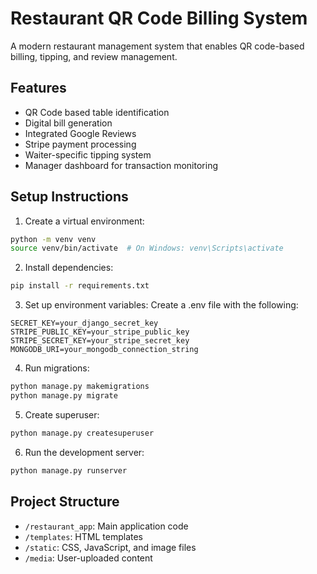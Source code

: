 # Restaurant QR Code Billing System

A modern restaurant management system that enables QR code-based billing, tipping, and review management.

## Features
- QR Code based table identification
- Digital bill generation
- Integrated Google Reviews
- Stripe payment processing
- Waiter-specific tipping system
- Manager dashboard for transaction monitoring

## Setup Instructions

1. Create a virtual environment:
```bash
python -m venv venv
source venv/bin/activate  # On Windows: venv\Scripts\activate
```

2. Install dependencies:
```bash
pip install -r requirements.txt
```

3. Set up environment variables:
Create a .env file with the following:
```
SECRET_KEY=your_django_secret_key
STRIPE_PUBLIC_KEY=your_stripe_public_key
STRIPE_SECRET_KEY=your_stripe_secret_key
MONGODB_URI=your_mongodb_connection_string
```

4. Run migrations:
```bash
python manage.py makemigrations
python manage.py migrate
```

5. Create superuser:
```bash
python manage.py createsuperuser
```

6. Run the development server:
```bash
python manage.py runserver
```

## Project Structure
- `/restaurant_app`: Main application code
- `/templates`: HTML templates
- `/static`: CSS, JavaScript, and image files
- `/media`: User-uploaded content
